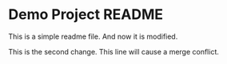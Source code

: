 # Demo Project README

This is a simple readme file.
And now it is modified.

This is the second change.
This line will cause a merge conflict.

